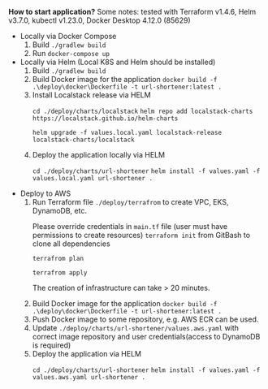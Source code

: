 **How to start application?**
Some notes: tested with Terraform v1.4.6, Helm v3.7.0, kubectl v1.23.0, Docker Desktop 4.12.0 (85629)

* Locally via Docker Compose
   1. Build `./gradlew build`
   2. Run `docker-compose up` 
* Locally via Helm (Local K8S and Helm should be installed)
   1. Build `./gradlew build`
   2. Build Docker image for the application `docker build -f .\deploy\docker\Dockerfile -t url-shortener:latest .`
   3. Install Localstack release via HELM <p/>
      `cd ./deploy/charts/localstack`
      `helm repo add localstack-charts https://localstack.github.io/helm-charts` <p/>
      `helm upgrade -f values.local.yaml localstack-release localstack-charts/localstack`
   4. Deploy the application locally via HELM <p/>
      `cd ./deploy/charts/url-shortener`
      `helm install -f values.yaml -f values.local.yaml url-shortener .`
* Deploy to AWS 
   1. Run Terraform file `./deploy/terrafrom` to create VPC, EKS, DynamoDB, etc. <p/>
      Please override credentials in `main.tf` file (user must have permissions to create resources)
      `terraform init` from GitBash to clone all dependencies <p/>
      `terrafrom plan` <p/>
      `terrafrom apply` <p/>
      The creation of infrastructure can take > 20 minutes.
  2. Build Docker image for the application `docker build -f .\deploy\docker\Dockerfile -t url-shortener:latest .`
  3. Push Docker image to some repository, e.g. AWS ECR can be used.
  4. Update `./deploy/charts/url-shortener/values.aws.yaml` with correct image repository and user credentials(access to DynamoDB is required)
  5. Deploy the application via HELM <p/> 
        `cd ./deploy/charts/url-shortener`
        `helm install -f values.yaml -f values.aws.yaml url-shortener .`
